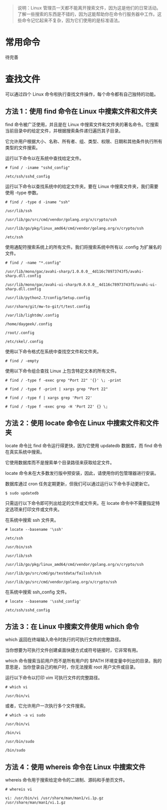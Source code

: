 
>说明：Linux 管理员一天都不能离开搜索文件，因为这是他们的日常活动。了解一些搜索的东西是不错的，因为这能帮助你在命令行服务器中工作。这些命令记忆起来不复杂，因为它们使用的是标准语法。

# 常用命令

待完善

# 查找文件

可以通过四个 Linux 命令啦执行查找文件操作，每个命令都有自己独特的功能。

## 方法 1：使用 find 命令在 Linux 中搜索文件和文件夹

find 命令被广泛使用，并且是在 Linux 中搜索文件和文件夹的著名命令。它搜索当前目录中的给定文件，并根据搜索条件递归遍历其子目录。

它允许用户根据大小、名称、所有者、组、类型、权限、日期和其他条件执行所有类型的文件搜索。

运行以下命令以在系统中查找给定文件。

```
# find / -iname "sshd_config"

/etc/ssh/sshd_config
```

运行以下命令以查找系统中的给定文件夹。要在 Linux 中搜索文件夹，我们需要使用 -type 参数。

```
# find / -type d -iname "ssh"

/usr/lib/ssh

/usr/lib/go/src/cmd/vendor/golang.org/x/crypto/ssh

/usr/lib/go/pkg/linux_amd64/cmd/vendor/golang.org/x/crypto/ssh

/etc/ssh
```
使用通配符搜索系统上的所有文件。我们将搜索系统中所有以 .config 为扩展名的文件。

```
# find / -name "*.config"

/usr/lib/mono/gac/avahi-sharp/1.0.0.0__4d116c78973743f5/avahi-sharp.dll.config

/usr/lib/mono/gac/avahi-ui-sharp/0.0.0.0__4d116c78973743f5/avahi-ui-sharp.dll.config

/usr/lib/python2.7/config/Setup.config

/usr/share/git/mw-to-git/t/test.config

/var/lib/lightdm/.config

/home/daygeek/.config

/root/.config

/etc/skel/.config
```


使用以下命令格式在系统中查找空文件和文件夹。


```
# find / -empty
```


使用以下命令组合查找 Linux 上包含特定文本的所有文件。


```
# find / -type f -exec grep "Port 22" '{}' \; -print

# find / -type f -print | xargs grep "Port 22"

# find / -type f | xargs grep 'Port 22'

# find / -type f -exec grep -H 'Port 22' {} \;
```

## 方法 2：使用 locate 命令在 Linux 中搜索文件和文件夹

locate 命令比 find 命令运行得更快，因为它使用 updatedb 数据库，而 find 命令在真实系统中搜索。

它使用数据库而不是搜索单个目录路径来获取给定文件。

locate 命令未在大多数发行版中预安装，因此，请使用你的包管理器进行安装。

数据库通过 cron 任务定期更新，但我们可以通过运行以下命令手动更新它。

```
$ sudo updatedb
```
只需运行以下命令即可列出给定的文件或文件夹。在 locate 命令中不需要指定特定选项来打印文件或文件夹。

在系统中搜索 ssh 文件夹。

```
# locate --basename '\ssh'

/etc/ssh

/usr/bin/ssh

/usr/lib/ssh

/usr/lib/go/pkg/linux_amd64/cmd/vendor/golang.org/x/crypto/ssh

/usr/lib/go/src/cmd/go/testdata/failssh/ssh

/usr/lib/go/src/cmd/vendor/golang.org/x/crypto/ssh
```

在系统中搜索 ssh_config 文件。

```
# locate --basename '\sshd_config'

/etc/ssh/sshd_config
```

## 方法 3：在 Linux 中搜索文件使用 which 命令

which 返回在终端输入命令时执行的可执行文件的完整路径。

当你想要为可执行文件创建桌面快捷方式或符号链接时，它非常有用。

which 命令搜索当前用户而不是所有用户的 $PATH 环境变量中列出的目录。我的意思是，当你登录自己的帐户时，你无法搜索 root 用户文件或目录。

运行以下命令以打印 vim 可执行文件的完整路径。

```
# which vi

/usr/bin/vi
```

或者，它允许用户一次执行多个文件搜索。

```
# which -a vi sudo

/usr/bin/vi

/bin/vi

/usr/bin/sudo

/bin/sudo
```

## 方法 4：使用 whereis 命令在 Linux 中搜索文件

whereis 命令用于搜索给定命令的二进制、源码和手册页文件。

```
# whereis vi

vi: /usr/bin/vi /usr/share/man/man1/vi.1p.gz /usr/share/man/man1/vi.1.gz
```